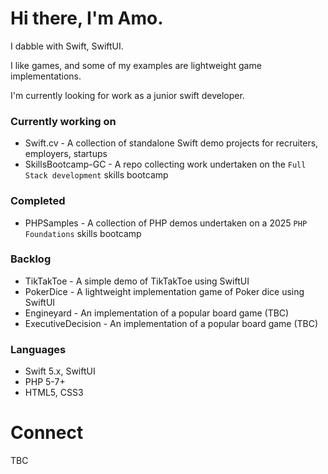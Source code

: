 # Hi there, I'm Amo.

I dabble with Swift, SwiftUI.

I like games, and some of my examples are lightweight game implementations.

I'm currently looking for work as a junior swift developer.

### Currently working on

- Swift.cv - A collection of standalone Swift demo projects for recruiters, employers, startups
- SkillsBootcamp-GC - A repo collecting work undertaken on the `Full Stack development` skills bootcamp 

### Completed

- PHPSamples - A collection of PHP demos undertaken on a 2025 `PHP Foundations` skills bootcamp

### Backlog

- TikTakToe - A simple demo of TikTakToe using SwiftUI
- PokerDice - A lightweight implementation game of Poker dice using SwiftUI
- Engineyard - An implementation of a popular board game (TBC)
- ExecutiveDecision - An implementation of a popular board game (TBC)

### Languages

- Swift 5.x, SwiftUI
- PHP 5-7+
- HTML5, CSS3

# Connect

TBC
